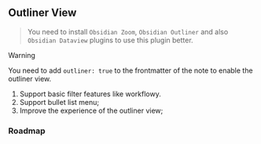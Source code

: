 ## Outliner View

> You need to install `Obsidian Zoom`, `Obsidian Outliner` and also `Obsidian Dataview` plugins to use this plugin better.

> [!warning]
> You need to add `outliner: true` to the frontmatter of the note to enable the outliner view.

1. Support basic filter features like workflowy.
2. Support bullet list menu;
3. Improve the experience of the outliner view;

### Roadmap


